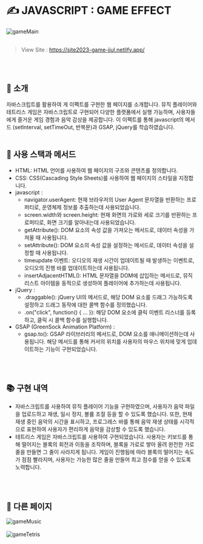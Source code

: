 # ✍️ JAVASCRIPT : GAME EFFECT

![gameMain](https://github.com/YeoDaSeul4355/gameEffect/assets/125419623/58a72b41-7bed-4d27-8df9-a071d2c3dbef)
<br><br>

> View Site : https://site2023-game-jjul.netlify.app/

<br><br>

## 👋 소개

자바스크립트를 활용하여 게 이펙트를 구현한 웹 페이지를 소개합니다. 뮤직 플레이어와 테트리스 게임은 자바스크립트로 구현되어 다양한 플랫폼에서 실행 가능하며, 사용자들에게 즐거운 게임 경험과 음악 감상을 제공합니다. 
이 이펙트를 통해 javascript의 메서드 (setInterval, setTimeOut, 반복문)과 GSAP, jQuery를 학습하였습니다.
<br><br>

## 🔧 사용 스택과 메서드
* HTML: HTML 언어를 사용하여 웹 페이지의 구조와 콘텐츠를 정의합니다.
* CSS: CSS(Cascading Style Sheets)를 사용하여 웹 페이지의 스타일을 지정합니다.
* javascript :
  * navigator.userAgent: 현재 브라우저의 User Agent 문자열을 반환하는 프로퍼티로, 운영체제 정보를 추출하는데 사용되었습니다.
  * screen.width와 screen.height: 현재 화면의 가로와 세로 크기를 반환하는 프로퍼티로, 화면 크기를 알아내는데 사용되었습니다.
  * getAttribute(): DOM 요소의 속성 값을 가져오는 메서드로, 데이터 속성을 가져올 때 사용됩니다.
  * setAttribute(): DOM 요소의 속성 값을 설정하는 메서드로, 데이터 속성을 설정할 때 사용됩니다.
  * timeupdate 이벤트: 오디오의 재생 시간이 업데이트될 때 발생하는 이벤트로, 오디오의 진행 바를 업데이트하는데 사용됩니다.
  * insertAdjacentHTML(): HTML 문자열을 DOM에 삽입하는 메서드로, 뮤직 리스트 아이템을 동적으로 생성하여 플레이어에 추가하는데 사용됩니다.
* jQuery :
  * .draggable(): jQuery UI의 메서드로, 해당 DOM 요소를 드래그 가능하도록 설정하고 드래그 동작에 대한 콜백 함수를 정의했습니다.
  * .on("click", function() { ... }): 해당 DOM 요소에 클릭 이벤트 리스너를 등록하고, 클릭 시 콜백 함수를 실행합니다.
* GSAP (GreenSock Animation Platform) :
  *  gsap.to(): GSAP 라이브러리의 메서드로, DOM 요소를 애니메이션하는데 사용됩니다. 해당 메서드를 통해 커서의 위치를 사용자의 마우스 위치에 맞게 업데이트하는 기능이 구현되었습니다.

<br><br>

## 📚 구현 내역

* 자바스크립트를 사용하여 뮤직 플레이어 기능을 구현하였으며, 사용자가 음악 파일을 업로드하고 재생, 일시 정지, 볼륨 조절 등을 할 수 있도록 했습니다. 또한, 현재 재생 중인 음악의 시간을 표시하고, 프로그레스 바를 통해 음악 재생 상태를 시각적으로 표현하여 사용자가 편리하게 음악을 감상할 수 있도록 했습니다.
* 테트리스 게임은 자바스크립트를 사용하여 구현되었습니다. 사용자는 키보드를 통해 떨어지는 블록의 회전과 이동을 조작하며, 블록을 가로로 쌓아 올려 완전한 가로 줄을 만들면 그 줄이 사라지게 됩니다. 게임이 진행됨에 따라 블록의 떨어지는 속도가 점점 빨라지며, 사용자는 가능한 많은 줄을 만들어 최고 점수를 얻을 수 있도록 노력합니다.

<br><br>
## 📸 다른 페이지
![gameMusic](https://github.com/YeoDaSeul4355/gameEffect/assets/125419623/849a2d70-d115-4d0e-b384-42e753951d2c)<br><br>
![gameTetris](https://github.com/YeoDaSeul4355/gameEffect/assets/125419623/f6993d26-d229-497f-9b6b-4866a0be4e8c)
